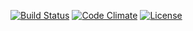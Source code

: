 [![Build Status](https://travis-ci.org/weew/php-timer.svg?branch=master)](https://travis-ci.org/weew/php-timer)
[![Code Climate](https://codeclimate.com/github/weew/php-timer/badges/gpa.svg)](https://codeclimate.com/github/weew/php-timer)
[![License](https://poser.pugx.org/weew/php-timer/license)](https://packagist.org/packages/weew/php-timer)
